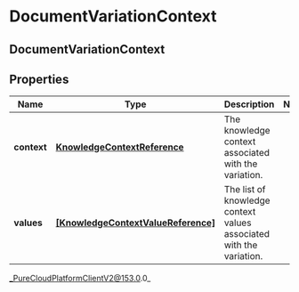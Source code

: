 # DocumentVariationContext

## DocumentVariationContext

## Properties

|Name | Type | Description | Notes|
|------------ | ------------- | ------------- | -------------|
| **context** | [**KnowledgeContextReference**](KnowledgeContextReference) | The knowledge context associated with the variation. | |
| **values** | [**[KnowledgeContextValueReference]**](KnowledgeContextValueReference) | The list of knowledge context values associated with the variation. | |



_PureCloudPlatformClientV2@153.0.0_

